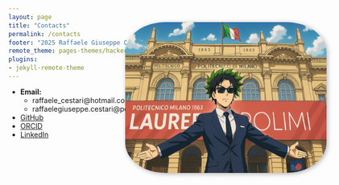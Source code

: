 ```yaml
---
layout: page
title: "Contacts"
permalink: /contacts
footer: "2025 Raffaele Giuseppe Cestari, Ph.D."
remote_theme: pages-themes/hacker@v0.2.0
plugins:
- jekyll-remote-theme 
---
```


<style>
  .page-img {
    position: fixed;
    top: 100px;
    right: 100px;
    height: 300px;
    width: 400px;
    border-radius: 20%; /* Optional: makes the picture round */
    box-shadow: 2px 2px 10px rgba(0, 0, 0, 0.3); /* Optional: adds a shadow effect */
  }
</style>

<section id="contact">
  <img src="/assets/images/msc.jpg" alt="Cornell University" class="page-img">
  <ul>
    <li><strong>Email:</strong> 
    <ul>
    <li>raffaele_cestari@hotmail.com</li>
    <li>raffaelegiuseppe.cestari@polimi.it</li>
    </ul></li>
    <li><a href="https://github.com/RaffaeleGiuseppeCestari">GitHub</a></li>
    <li><a href="https://orcid.org/0009-0000-5948-0254">ORCID</a></li>
    <li><a href="https://www.linkedin.com/in/raffaele-giuseppe-cestari/">LinkedIn</a></li>
  </ul>
</section>
